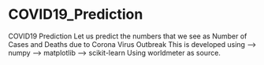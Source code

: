 # COVID19_Prediction
COVID19 Prediction
Let us predict the numbers that we see as Number of Cases and Deaths due to Corona Virus Outbreak
This is developed using 
--> numpy
--> matplotlib
--> scikit-learn
Using worldmeter as source.
